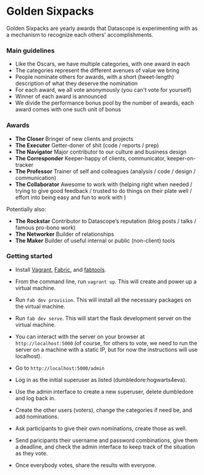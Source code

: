 # Golden Sixpacks

Golden Sixpacks are yearly awards that Datascope is experimenting with
as a mechanism to recognize each others' accomplishments.

### Main guidelines

- Like the Oscars, we have multiple categories, with one award in each
- The categories represent the different avenues of value we bring
- People nominate others for awards, with a short (tweet-length)
  description of what they deserve the nomination
- For each award, we all vote anonymously (you can't vote for yourself)
- Winner of each award is announced
- We divide the performance bonus pool by the number of awards, each award comes with one such unit of bonus

### Awards
- **The Closer**  Bringer of new clients and projects
- **The Executer**  Getter-doner of shit (code / reports / prep)
- **The Navigator**  Major contributor to our culture and business design
- **The Corresponder** Keeper-happy of clients, communicator, keeper-on-tracker
- **The Professor**  Trainer of self and colleagues (analysis / code / design
/ communication)
- **The Collaborator**  Awesome to work with (helping
right when needed / trying to give good feedback / trusted to do things on their plate well / effort into being easy and fun to
work with )


Potentially also:
- **The Rockstar**  Contributor to Datascope’s reputation (blog posts / talks /
famous pro-bono work)
- **The Networker**  Builder of relationships
- **The Maker**  Builder of useful internal or public (non-client) tools


### Getting started
* Install [Vagrant](http://vagrantup.com),
[Fabric](http://fabric.readthedocs.org/en/latest/installation.html),
and [fabtools](http://fabtools.readthedocs.org/en/latest/).

* From the command line, run `vagrant up`. This will
create and power up a virtual machine.

* Run `fab dev provision`. This will install all the necessary
packages on the virtual machine.

* Run `fab dev serve`. This will start the flask development server on the
virtual machine.

* You can interact with the server on your browser at `http://localhost:5000` 
(of course, for others to vote, we need to run the server on a machine with a 
static IP, but for now the instructions will use localhost).

* Go to `http://localhost:5000/admin`
 
* Log in as the initial superuser as listed (dumbledore:hogwarts4eva).
 
* Use the admin interface to create a new superuser, delete dumbledore and log back in.
 
* Create the other users (voters), change the categories if need be, and add nominations.

* Ask participants to give their own nominations, create those as well.
 
* Send paricipants their username and password combinations, give them a deadline, and 
check the admin interface to keep track of the situation as they vote.

* Once everybody votes, share the results with everyone.


